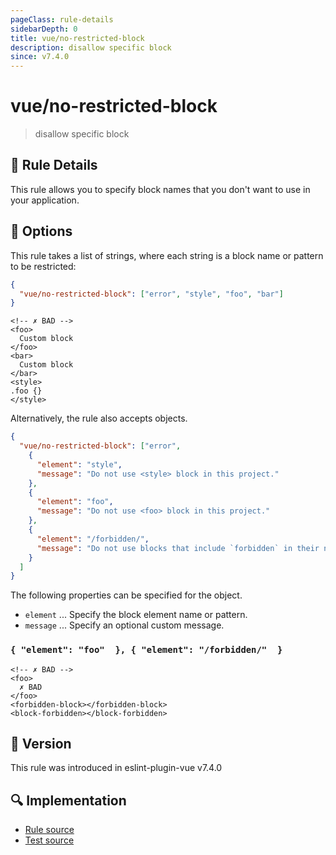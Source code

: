 ```yaml
---
pageClass: rule-details
sidebarDepth: 0
title: vue/no-restricted-block
description: disallow specific block
since: v7.4.0
---
```


# vue/no-restricted-block

> disallow specific block

## :book: Rule Details

This rule allows you to specify block names that you don't want to use in your application.

## :wrench: Options

This rule takes a list of strings, where each string is a block name or pattern to be restricted:

```json
{
  "vue/no-restricted-block": ["error", "style", "foo", "bar"]
}
```

<eslint-code-block :rules="{'vue/no-restricted-block': ['error', 'style', 'foo', 'bar']}">

```vue
<!-- ✗ BAD -->
<foo>
  Custom block
</foo>
<bar>
  Custom block
</bar>
<style>
.foo {}
</style>
```

</eslint-code-block>

Alternatively, the rule also accepts objects.

```json
{
  "vue/no-restricted-block": ["error",
    {
      "element": "style",
      "message": "Do not use <style> block in this project."
    },
    {
      "element": "foo",
      "message": "Do not use <foo> block in this project."
    },
    {
      "element": "/forbidden/",
      "message": "Do not use blocks that include `forbidden` in their name."
    }
  ]
}
```

The following properties can be specified for the object.

- `element` ... Specify the block element name or pattern.
- `message` ... Specify an optional custom message.

### `{ "element": "foo"  }, { "element": "/forbidden/"  }`

<eslint-code-block :rules="{'vue/no-restricted-block': ['error', { element: 'foo' }, { element: '/forbidden/' }]}">

```vue
<!-- ✗ BAD -->
<foo>
  ✗ BAD
</foo>
<forbidden-block></forbidden-block>
<block-forbidden></block-forbidden>
```

</eslint-code-block>

## :rocket: Version

This rule was introduced in eslint-plugin-vue v7.4.0

## :mag: Implementation

- [Rule source](https://github.com/vuejs/eslint-plugin-vue/blob/master/lib/rules/no-restricted-block.js)
- [Test source](https://github.com/vuejs/eslint-plugin-vue/blob/master/tests/lib/rules/no-restricted-block.js)

